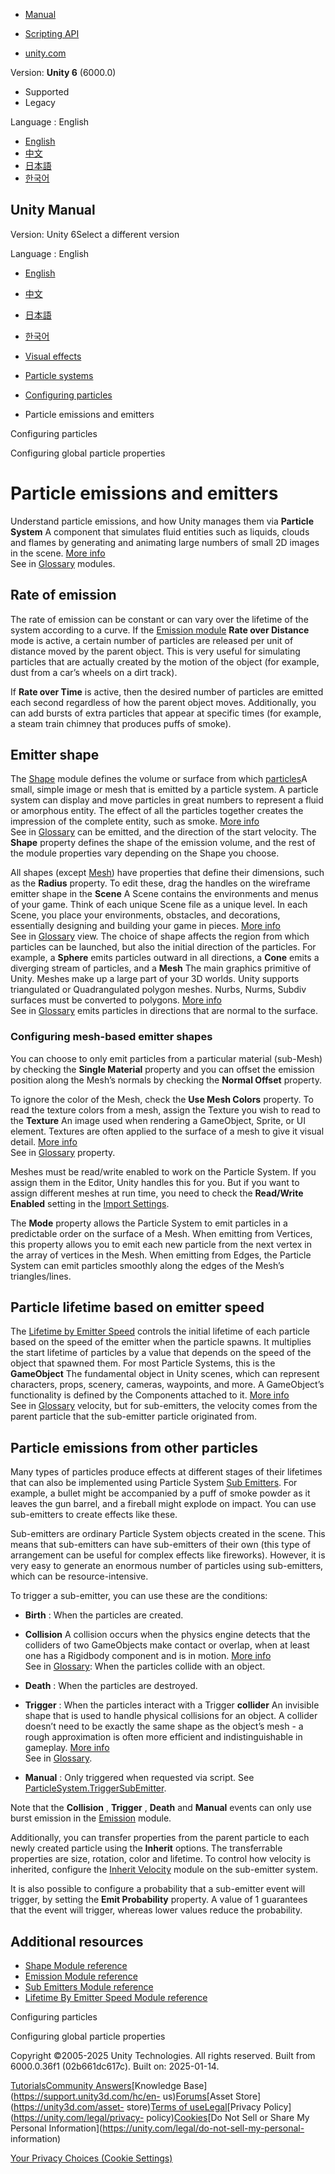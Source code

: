 [](https://docs.unity3d.com)

  * [Manual](../Manual/index.html)
  * [Scripting API](../ScriptReference/index.html)

  * [unity.com](https://unity.com/)

Version: **Unity 6** (6000.0)

  * Supported
  * Legacy

Language : English

  * [English](/Manual/particle-emissions-emitters.html)
  * [中文](/cn/current/Manual/particle-emissions-emitters.html)
  * [日本語](/ja/current/Manual/particle-emissions-emitters.html)
  * [한국어](/kr/current/Manual/particle-emissions-emitters.html)

[](https://docs.unity3d.com)

## Unity Manual

Version: Unity 6Select a different version

Language : English

  * [English](/Manual/particle-emissions-emitters.html)
  * [中文](/cn/current/Manual/particle-emissions-emitters.html)
  * [日本語](/ja/current/Manual/particle-emissions-emitters.html)
  * [한국어](/kr/current/Manual/particle-emissions-emitters.html)

  * [Visual effects](visual-effects.html)
  * [Particle systems](ParticleSystems.html)
  * [Configuring particles](configuring-particles.html)
  * Particle emissions and emitters

[](configuring-particles.html)

Configuring particles

[](configuring-global-particle-properties.html)

Configuring global particle properties

# Particle emissions and emitters

Understand particle emissions, and how Unity manages them via **Particle
System** A component that simulates fluid entities such as liquids, clouds and
flames by generating and animating large numbers of small 2D images in the
scene. [More info](class-ParticleSystem.html)  
See in [Glossary](Glossary.html#particlesystem) modules.

## Rate of emission

The rate of emission can be constant or can vary over the lifetime of the
system according to a curve. If the [Emission
module](PartSysEmissionModule.html) **Rate over Distance** mode is active, a
certain number of particles are released per unit of distance moved by the
parent object. This is very useful for simulating particles that are actually
created by the motion of the object (for example, dust from a car’s wheels on
a dirt track).

If **Rate over Time** is active, then the desired number of particles are
emitted each second regardless of how the parent object moves. Additionally,
you can add bursts of extra particles that appear at specific times (for
example, a steam train chimney that produces puffs of smoke).

## Emitter shape

The [Shape](PartSysShapeModule.html) module defines the volume or surface from
which [particles](class-ParticleSystem.html)A small, simple image or mesh that
is emitted by a particle system. A particle system can display and move
particles in great numbers to represent a fluid or amorphous entity. The
effect of all the particles together creates the impression of the complete
entity, such as smoke. [More info](class-ParticleSystem.html)  
See in [Glossary](Glossary.html#particle) can be emitted, and the direction of
the start velocity. The **Shape** property defines the shape of the emission
volume, and the rest of the module properties vary depending on the Shape you
choose.

All shapes (except [Mesh](class-Mesh.html)) have properties that define their
dimensions, such as the **Radius** property. To edit these, drag the handles
on the wireframe emitter shape in the **Scene** A Scene contains the
environments and menus of your game. Think of each unique Scene file as a
unique level. In each Scene, you place your environments, obstacles, and
decorations, essentially designing and building your game in pieces. [More
info](CreatingScenes.html)  
See in [Glossary](Glossary.html#Scene) view. The choice of shape affects the
region from which particles can be launched, but also the initial direction of
the particles. For example, a **Sphere** emits particles outward in all
directions, a **Cone** emits a diverging stream of particles, and a **Mesh**
The main graphics primitive of Unity. Meshes make up a large part of your 3D
worlds. Unity supports triangulated or Quadrangulated polygon meshes. Nurbs,
Nurms, Subdiv surfaces must be converted to polygons. [More info](mesh.html)  
See in [Glossary](Glossary.html#Mesh) emits particles in directions that are
normal to the surface.

### Configuring mesh-based emitter shapes

You can choose to only emit particles from a particular material (sub-Mesh) by
checking the **Single Material** property and you can offset the emission
position along the Mesh’s normals by checking the **Normal Offset** property.

To ignore the color of the Mesh, check the **Use Mesh Colors** property. To
read the texture colors from a mesh, assign the Texture you wish to read to
the **Texture** An image used when rendering a GameObject, Sprite, or UI
element. Textures are often applied to the surface of a mesh to give it visual
detail. [More info](class-TextureImporter.html)  
See in [Glossary](Glossary.html#texture) property.

Meshes must be read/write enabled to work on the Particle System. If you
assign them in the Editor, Unity handles this for you. But if you want to
assign different meshes at run time, you need to check the **Read/Write
Enabled** setting in the [Import Settings](FBXImporter-Model.html).

The **Mode** property allows the Particle System to emit particles in a
predictable order on the surface of a Mesh. When emitting from Vertices, this
property allows you to emit each new particle from the next vertex in the
array of vertices in the Mesh. When emitting from Edges, the Particle System
can emit particles smoothly along the edges of the Mesh’s triangles/lines.

## Particle lifetime based on emitter speed

The [Lifetime by Emitter Speed](PartSysLifetimeByEmitterSpeedModule.html)
controls the initial lifetime of each particle based on the speed of the
emitter when the particle spawns. It multiplies the start lifetime of
particles by a value that depends on the speed of the object that spawned
them. For most Particle Systems, this is the **GameObject** The fundamental
object in Unity scenes, which can represent characters, props, scenery,
cameras, waypoints, and more. A GameObject’s functionality is defined by the
Components attached to it. [More info](class-GameObject.html)  
See in [Glossary](Glossary.html#GameObject) velocity, but for sub-emitters,
the velocity comes from the parent particle that the sub-emitter particle
originated from.

## Particle emissions from other particles

Many types of particles produce effects at different stages of their lifetimes
that can also be implemented using Particle System [Sub
Emitters](PartSysSubEmitModule.html). For example, a bullet might be
accompanied by a puff of smoke powder as it leaves the gun barrel, and a
fireball might explode on impact. You can use sub-emitters to create effects
like these.

Sub-emitters are ordinary Particle System objects created in the scene. This
means that sub-emitters can have sub-emitters of their own (this type of
arrangement can be useful for complex effects like fireworks). However, it is
very easy to generate an enormous number of particles using sub-emitters,
which can be resource-intensive.

To trigger a sub-emitter, you can use these are the conditions:

  * **Birth** : When the particles are created.
  * **Collision** A collision occurs when the physics engine detects that the colliders of two GameObjects make contact or overlap, when at least one has a Rigidbody component and is in motion. [More info](CollidersOverview.html)  
See in [Glossary](Glossary.html#Collision): When the particles collide with an
object.

  * **Death** : When the particles are destroyed.
  * **Trigger** : When the particles interact with a Trigger **collider** An invisible shape that is used to handle physical collisions for an object. A collider doesn’t need to be exactly the same shape as the object’s mesh - a rough approximation is often more efficient and indistinguishable in gameplay. [More info](CollidersOverview.html)  
See in [Glossary](Glossary.html#Collider).

  * **Manual** : Only triggered when requested via script. See [ParticleSystem.TriggerSubEmitter](../ScriptReference/ParticleSystem.TriggerSubEmitter.html).

Note that the **Collision** , **Trigger** , **Death** and **Manual** events
can only use burst emission in the [Emission](PartSysEmissionModule.html)
module.

Additionally, you can transfer properties from the parent particle to each
newly created particle using the **Inherit** options. The transferrable
properties are size, rotation, color and lifetime. To control how velocity is
inherited, configure the [Inherit Velocity](PartSysInheritVelocity.html)
module on the sub-emitter system.

It is also possible to configure a probability that a sub-emitter event will
trigger, by setting the **Emit Probability** property. A value of 1 guarantees
that the event will trigger, whereas lower values reduce the probability.

## Additional resources

  * [Shape Module reference](PartSysShapeModule.html)
  * [Emission Module reference](PartSysEmissionModule.html)
  * [Sub Emitters Module reference](PartSysSubEmitModule.html)
  * [Lifetime By Emitter Speed Module reference](PartSysLifetimeByEmitterSpeedModule.html)

[](configuring-particles.html)

Configuring particles

[](configuring-global-particle-properties.html)

Configuring global particle properties

Copyright ©2005-2025 Unity Technologies. All rights reserved. Built from
6000.0.36f1 (02b661dc617c). Built on: 2025-01-14.

[Tutorials](https://learn.unity.com/)[Community
Answers](https://answers.unity3d.com)[Knowledge
Base](https://support.unity3d.com/hc/en-
us)[Forums](https://forum.unity3d.com)[Asset Store](https://unity3d.com/asset-
store)[Terms of
use](https://docs.unity3d.com/Manual/TermsOfUse.html)[Legal](https://unity.com/legal)[Privacy
Policy](https://unity.com/legal/privacy-
policy)[Cookies](https://unity.com/legal/cookie-policy)[Do Not Sell or Share
My Personal Information](https://unity.com/legal/do-not-sell-my-personal-
information)

[Your Privacy Choices (Cookie Settings)](javascript:void\(0\);)

